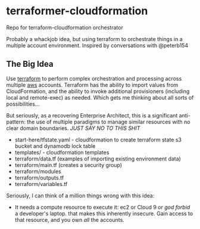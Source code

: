 # terraformer-cloudformation

Repo for terraform-cloudformation orchestrator

Probably a whackjob idea, but using terraform to orchestrate things in a multiple account environment. Inspired by conversations with @peterb154

## The Big Idea

Use [terraform](https://terraform.io) to perform complex orchestration and processing across multiple [aws](https://aws.amazon.com) accounts. Terraform has the ability to import values from CloudFormation, and the ability to invoke additional provisioners (including local and remote-exec) as needed. Which gets me thinking about all sorts of possibilities...

But seriously, as a recovering Enterprise Architect, this is a significant anti-pattern: the use of multiple paradigms to manage similar resources with no clear domain boundaries.  *JUST SAY NO TO THIS SHIT*

* start-here/tfstate.yaml - cloudformation to create terraform state s3 bucket and dynamodb lock table
* templates/ - cloudformation templates
* terraform/data.tf (examples of importing existing environment data)
* terraform/main.tf (creates a security group)
* terraform/modules
* terraform/outputs.tf 
* terraform/variables.tf

Seriously, I can think of a million things wrong with this idea:

* It needs a compute resource to execute it: ec2 or Cloud 9 or *god forbid* a developer's laptop.
that makes this inherently insecure. Gain access to that resource, and you own *all* the accounts.

